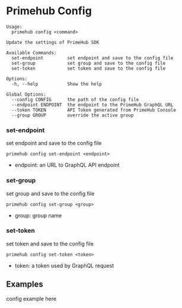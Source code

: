 
# Primehub Config

```
Usage: 
  primehub config <command>

Update the settings of PrimeHub SDK

Available Commands:
  set-endpoint         set endpoint and save to the config file
  set-group            set group and save to the config file
  set-token            set token and save to the config file

Options:
  -h, --help           Show the help

Global Options:
  --config CONFIG      the path of the config file
  --endpoint ENDPOINT  the endpoint to the PrimeHub GraphQL URL
  --token TOKEN        API Token generated from PrimeHub Console
  --group GROUP        override the active group

```


### set-endpoint

set endpoint and save to the config file


```
primehub config set-endpoint <endpoint>
```

* endpoint: an URL to GraphQL API endpoint
 




### set-group

set group and save to the config file


```
primehub config set-group <group>
```

* group: group name
 




### set-token

set token and save to the config file


```
primehub config set-token <token>
```

* token: a token used by GraphQL request
 



 

## Examples

config example here